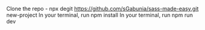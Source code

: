 Clone the repo - npx degit https://github.com/sGabunia/sass-made-easy.git new-project
In your terminal, run npm install
In your terminal, run npm run dev
